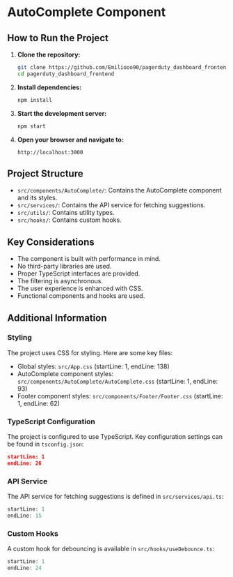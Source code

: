 # AutoComplete Component

## How to Run the Project

1. **Clone the repository:**
   ```sh
   git clone https://github.com/Emiliooo90/pagerduty_dashboard_frontend
   cd pagerduty_dashboard_frontend
   ```

2. **Install dependencies:**
   ```sh
   npm install
   ```

3. **Start the development server:**
   ```sh
   npm start
   ```

4. **Open your browser and navigate to:**
   ```
   http://localhost:3000
   ```

## Project Structure

- `src/components/AutoComplete/`: Contains the AutoComplete component and its styles.
- `src/services/`: Contains the API service for fetching suggestions.
- `src/utils/`: Contains utility types.
- `src/hooks/`: Contains custom hooks.

## Key Considerations

- The component is built with performance in mind.
- No third-party libraries are used.
- Proper TypeScript interfaces are provided.
- The filtering is asynchronous.
- The user experience is enhanced with CSS.
- Functional components and hooks are used.

## Additional Information

### Styling

The project uses CSS for styling. Here are some key files:
- Global styles: `src/App.css` (startLine: 1, endLine: 138)
- AutoComplete component styles: `src/components/AutoComplete/AutoComplete.css` (startLine: 1, endLine: 93)
- Footer component styles: `src/components/Footer/Footer.css` (startLine: 1, endLine: 62)

### TypeScript Configuration

The project is configured to use TypeScript. Key configuration settings can be found in `tsconfig.json`:
```json:tsconfig.json
startLine: 1
endLine: 26
```

### API Service

The API service for fetching suggestions is defined in `src/services/api.ts`:
```typescript:src/services/api.ts
startLine: 1
endLine: 15
```

### Custom Hooks

A custom hook for debouncing is available in `src/hooks/useDebounce.ts`:
```typescript:src/hooks/useDebounce.ts
startLine: 1
endLine: 24
